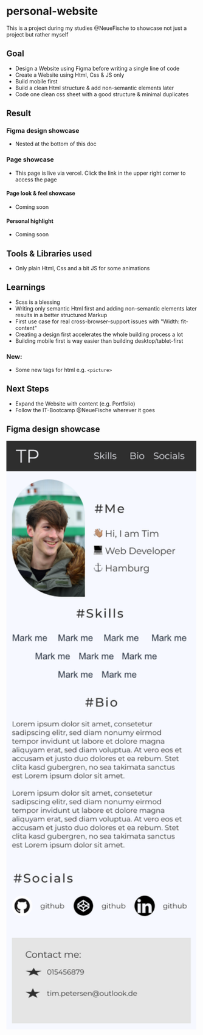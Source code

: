 # personal-website
This is a project during my studies @NeueFische to showcase not just a project but rather myself

## Goal
- Design a Website using Figma before writing a single line of code
- Create a Website using Html, Css & JS only
- Build mobile first
- Build a clean Html structure & add non-semantic elements later
- Code one clean css sheet with a good structure & minimal duplicates 

## Result
### Figma design showcase
- Nested at the bottom of this doc

### Page showcase
- This page is live via vercel. Click the link in the upper right corner to access the page


#### Page look & feel showcase
- Coming soon

#### Personal highlight
- Coming soon

## Tools & Libraries used
- Only plain Html, Css and a bit JS for some animations

## Learnings
- Scss is a blessing
- Writing only semantic Html first and adding non-semantic elements later results in a better structured Markup
- First use case for real cross-browser-support issues with "Width: fit-content"
- Creating a design first accelerates the whole building process a lot
- Building mobile first is way easier than building desktop/tablet-first

### New:
- Some new tags for html e.g. `<picture>`

## Next Steps
- Expand the Website with content (e.g. Portfolio)
- Follow the IT-Bootcamp @NeueFische wherever it goes


## Figma design showcase
<img src="./assets/showcase/design-showcase.png" width="500" />
